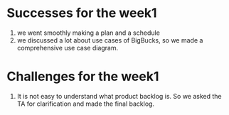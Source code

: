 # Successes for the week1
1. we went smoothly making a plan and a schedule
2. we discussed a lot about use cases of BigBucks, so we made a comprehensive use case diagram. 

# Challenges for the week1
1. It is not easy to understand what product backlog is. So we asked the TA for clarification and made the final backlog.